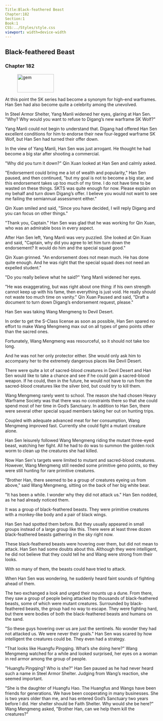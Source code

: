 ```yaml
---
Title:Black-feathered Beast 
Chapter:182 
Section:1 
Book:1 
CSS:../Styles/style.css 
viewport: width=device-width
---
```

  
## Black-feathered Beast
### Chapter 182
  
<figure>
	<img src="../Images/gem.gif" alt="gem" id="gem" width="120" height="60" />
</figure>
  

  
At this point the SK series had become a synonym for high-end warframes. Han Sen had also become quite a celebrity among the unevolved.

In Steel Armor Shelter, Yang Manli widened her eyes, glaring at Han Sen. "Why? Why would you want to refuse to Digang’s new warframe SK Wolf?"

Yang Manli could not begin to understand that. Digang had offered Han Sen excellent conditions for him to endorse their new four-legged warframe SK Wolf, but Han Sen had turned their offer down.

In the view of Yang Manli, Han Sen was just arrogant. He thought he had become a big star after shooting a commercial.

"Why did you turn it down?" Qin Xuan looked at Han Sen and calmly asked.

"Endorsement could bring me a lot of wealth and popularity," Han Sen paused, and then continued, "but my goal is not to become a big star, and this endorsement takes up too much of my time. I do not have time to be wasted on these things. SKTS was quite enough for now. Please explain on my behalf and turn down Digang’s offer. I believe you would not want to see me failing the semiannual assessment either."

Qin Xuan smiled and said, "Since you have decided, I will reply Digang and you can focus on other things."

"Thank you, Captain." Han Sen was glad that he was working for Qin Xuan, who was an admirable boss in every aspect.

After Han Sen left, Yang Manli was very puzzled. She looked at Qin Xuan and said, "Captain, why did you agree to let him turn down the endorsement? It would do him and the special squad good."

Qin Xuan grinned. "An endorsement does not mean much. He has done quite enough. And he was right that the special squad does not need an expelled student."

"Do you really believe what he said?" Yang Manli widened her eyes.

"He was exaggerating, but was right about one thing: if his own strength cannot keep up with his fame, then everything is just void. He really should not waste too much time on vanity." Qin Xuan Paused and said, "Draft a document to turn down Digang’s endorsement request, please."

Han Sen was taking Wang Mengmeng to Devil Desert.

In order to get the S-Class license as soon as possible, Han Sen spared no effort to make Wang Mengmeng max out on all types of geno points other than the sacred ones.

Fortunately, Wang Mengmeng was resourceful, so it should not take too long.

And he was not her only protector either. She would only ask him to accompany her to the extremely dangerous places like Devil Desert.

There were quite a lot of sacred-blood creatures in Devil Desert and Han Sen would like to take a chance and see if he could gain a sacred-blood weapon. If he could, then in the future, he would not have to run from the sacred-blood creatures like the silver bird, but could try to kill them.

Wang Mengmeng rarely went to school. The reason she had chosen Heavy Warframe Society was that there was no constraints there so that she could spend most of her time in God’s Sanctuary. In addition to Han Sen, there were several other special squad members taking her out on hunting trips.

Coupled with adequate advanced meat for her consumption, Wang Mengmeng improved fast. Currently she could fight a mutant creature alone.

Han Sen leisurely followed Wang Mengmeng riding the mutant three-eyed beast, watching her fight. All he had to do was to summon the golden rock worm to clean up the creatures she had killed.

Now Han Sen's targets were limited to mutant and sacred-blood creatures. However, Wang Mengmeng still needed some primitive geno points, so they were still hunting for rare primitive creatures.

"Brother Han, there seemed to be a group of creatures eyeing us from above," said Wang Mengmeng, sitting on the back of her big white bear.

"It has been a while. I wonder why they did not attack us." Han Sen nodded, as he had already noticed them.

It was a group of black-feathered beasts. They were primitive creatures with a monkey-like body and a pair of black wings.

Han Sen had spotted them before. But they usually appeared in small groups instead of a large group like this. There were at least three dozen black-feathered beasts gathering in the sky right now.

These black-feathered beasts were hovering over them, but did not mean to attack. Han Sen had some doubts about this. Although they were intelligent, he did not believe that they could tell he and Wang were strong from their looks.

With so many of them, the beasts could have tried to attack.

When Han Sen was wondering, he suddenly heard faint sounds of fighting ahead of them.

The two exchanged a look and urged their mounts up a dune. From there, they saw a group of people being attacked by thousands of black-feathered beasts, some of which were mutant creatures. Surrounded by black-feathered beasts, the group had no way to escape. They were fighting hard, but there were bodies of both the black-feathered beasts and humans on the sand.

"So these guys hovering over us are just the sentinels. No wonder they had not attacked us. We were never their goals." Han Sen was scared by how intelligent the creatures could be. They even had a strategy.

"That looks like Huangfu Pingqing. What’s she doing here?" Wang Mengmeng watched for a while and looked surprised, her eyes on a woman in red armor among the group of people.

"Huangfu Pingqing? Who is she?" Han Sen paused as he had never heard such a name in Steel Armor Shelter. Judging from Wang’s reaction, she seemed important.

"She is the daughter of Huangfu Hao. The Huangfus and Wangs have been friends for generations. We have been cooperating in many businesses. She is two years older than me, and has entered God’s Sanctuary two years before I did. Her shelter should be Faith Shelter. Why would she be here?" Wang Mengmeng asked, "Brother Han, can we help them kill the creatures?"